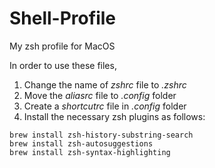 # Shell-Profile
My zsh profile for MacOS

In order to use these files,
1. Change the name of *zshrc* file to *.zshrc*
2. Move the *aliasrc* file to *.config* folder
3. Create a *shortcutrc* file in *.config* folder
4. Install the necessary zsh plugins as follows:

```
brew install zsh-history-substring-search
brew install zsh-autosuggestions
brew install zsh-syntax-highlighting
```
